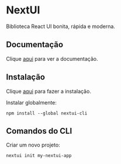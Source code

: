 # NextUI

Biblioteca React UI bonita, rápida e moderna.

## Documentação

Clique [aqui](https://github.com/nextui-org/nextui) para ver a documentação.

## Instalação

Clique [aqui](https://www.npmjs.com/package/@nextui-org/react) para fazer a instalação.

Instalar globalmente:

```
npm install --global nextui-cli
```

## Comandos do CLI

Criar um novo projeto:

```
nextui init my-nextui-app
```

